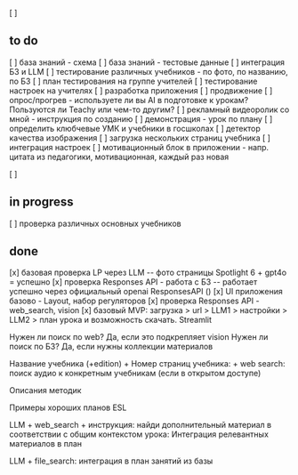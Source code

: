 [ ]


## to do
[ ] база знаний - схема 
[ ] база знаний - тестовые данные
[ ] интеграция БЗ и LLM
[ ] тестирование различных учебников - по фото, по названию, по БЗ
[ ] план тестирования на группе учителей
[ ] тестирование настроек на учителях
[ ] разработка приложения
[ ] продвижение 
[ ] опрос/прогрев - используете ли вы AI в подготовке к урокам? Пользуются ли Teachy или чем-то другим?
[ ] рекламный видеоролик со мной - инструкция по созданию
[ ] демонстрация - урок по плану
[ ] определить клюбчевые УМК и учебники в госшколах
[ ] детектор качества изображения
[ ] загрузка нескольких страниц учебника
[ ] интеграция настроек
[ ] мотивационный блок в приложении - напр. цитата из педагогики, мотивационная, каждый раз новая

[ ]

## in progress

[ ] проверка различных основных учебников


## done
[x] базовая проверка LP через LLM -- фото страницы Spotlight 6 + gpt4o = успешно
[x] проверка Responses API - работа с БЗ -- работает успешно через официальный openai ResponsesAPI ()
[x] UI приложения базово - Layout, набор регуляторов 
[x] проверка Responses API - web_search, vision
[x]  базовый MVP: загрузка > url > LLM1 > настройки > LLM2 > план урока и возможность скачать. Streamlit


Нужен ли поиск по web?
    Да, если это подкрепляет vision
Нужен ли поиск по БЗ? 
    Да, если нужны коллекции материалов

Название учебника (+edition) + Номер страниц учебника:
    + web search:
        поиск аудио к конкретным учебникам (если в открытом доступе)

Описания методик

Примеры хороших планов ESL

LLM + web_search + инструкция: найди дополнительный материал в соответствии с общим контекстом урока:
    Интеграция релевантных материалов в план

LLM + file_search: интеграция в план занятий из базы